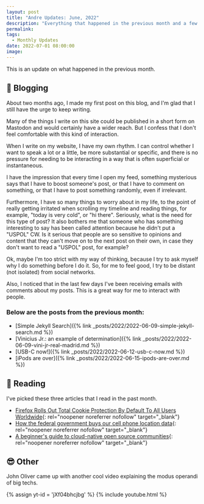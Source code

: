 ```yaml
---
layout: post
title: "Andre Updates: June, 2022"
description: "Everything that happened in the previous month and a few more updates"
permalink: 
tags:
  - Monthly Updates
date: 2022-07-01 08:00:00
image:
---
```


This is an update on what happened in the previous month.

## 📝 Blogging

About two months ago, I made my first post on this blog, and I'm glad that I still have the urge to keep writing.

Many of the things I write on this site could be published in a short form on Mastodon and would certainly have a wider reach. But I confess that I don't feel comfortable with this kind of interaction. 

When I write on my website, I have my own rhythm. I can control whether I want to speak a lot or a little, be more substantial or specific, and there is no pressure for needing to be interacting in a way that is often superficial or instantaneous.

I have the impression that every time I open my feed, something mysterious says that I have to boost someone's post, or that I have to comment on something, or that I have to post something randomly, even if irrelevant.

Furthermore, I have so many things to worry about in my life, to the point of really getting irritated when scrolling my timeline and reading things, for example, "today is very cold", or "hi there". Seriously, what is the need for this type of post? It also bothers me that someone who has something interesting to say has been called attention because he didn't put a "USPOL" CW. Is it serious that people are so sensitive to opinions and content that they can't move on to the next post on their own, in case they don't want to read a "USPOL" post, for example?

Ok, maybe I'm too strict with my way of thinking, because I try to ask myself why I do something before I do it. So, for me to feel good, I try to be distant (not isolated) from social networks.

Also, I noticed that in the last few days I've been receiving emails with comments about my posts. This is a great way for me to interact with people.

### Below are the posts from the previous month:

* [Simple Jekyll Search]({% link _posts/2022/2022-06-09-simple-jekyll-search.md %})
* [Vinicius Jr.: an example of determination]({% link _posts/2022/2022-06-09-vini-jr-real-madrid.md %})
* [USB-C now!]({% link _posts/2022/2022-06-12-usb-c-now.md %})
* [iPods are over]({% link _posts/2022/2022-06-15-ipods-are-over.md %})

## 📖 Reading

I've picked these three articles that I read in the past month.

* [Firefox Rolls Out Total Cookie Protection By Default To All Users Worldwide](https://news.slashdot.org/story/22/06/14/154246/firefox-rolls-out-total-cookie-protection-by-default-to-all-users-world){: rel="noopener noreferrer nofollow" target="_blank"}
* [How the federal government buys our cell phone location data](https://www.eff.org/deeplinks/2022/06/how-federal-government-buys-our-cell-phone-location-data){: rel="noopener noreferrer nofollow" target="_blank"}
* [A beginner's guide to cloud-native open source communities](https://opensource.com/article/22/6/cloud-native-open-source-communities){: rel="noopener noreferrer nofollow" target="_blank"}

## 😎 Other

John Oliver came up with another cool video explaining the modus operandi of big techs.

{% assign yt-id = 'jXf04bhcjbg' %}
{% include youtube.html %}